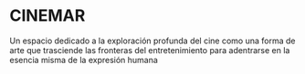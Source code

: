 # CINEMAR
Un espacio dedicado a la exploración profunda del cine como una forma de arte que trasciende las fronteras del entretenimiento para adentrarse en la esencia misma de la expresión humana
